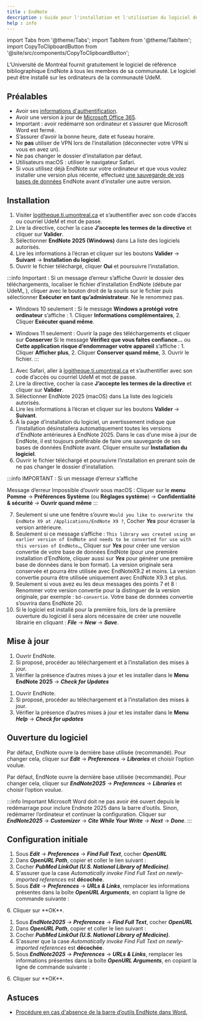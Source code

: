 ```yaml
---
title : EndNote
description : Guide pour l'installation et l'utilisation du logiciel de gestion de références bibliographiques EndNote.
help : info
---
```


import Tabs from '@theme/Tabs';
import TabItem from '@theme/TabItem';
import CopyToClipboardButton from '@site/src/components/CopyToClipboardButton';

L'Université de Montréal fournit gratuitement le logiciel de référence bibliographique EndNote à tous les membres de sa communauté. Le logiciel peut être installé sur les ordinateurs de la communauté UdeM.

## Préalables

- Avoir ses [informations d'authentification](../authentification).
- Avoir une version à jour de [Microsoft Office 365](office).
- Important : avoir redémarré son ordinateur et s’assurer que Microsoft Word est fermé.
- S’assurer d’avoir la bonne heure, date et fuseau horaire.
- Ne **pas** utiliser de VPN lors de l’installation (déconnecter votre VPN si vous en avez un).
- Ne pas changer le dossier d’installation par défaut.
- Utilisateurs macOS : utiliser le navigateur Safari.
- Si vous utilisez déjà EndNote sur votre ordinateur et que vous voulez installer une version plus récente, effectuez [une sauvegarde de vos bases de données](https://bib.umontreal.ca/citer/logiciels-bibliographiques/endnote/sauvegarder-partager) EndNote avant d’installer une autre version.

## Installation

<Tabs groupId="os-tabs">
      <TabItem value="windows" label="Windows">

1. Visiter [logitheque.ti.umontreal.ca](https://logitheque.ti.umontreal.ca) et s’authentifier avec son code d’accès ou courriel UdeM et mot de passe.
2. Lire la directive, cocher la case **J’accepte les termes de la directive** et cliquer sur **Valider**.
3. Sélectionner **EndNote 2025 (Windows)** dans La liste des logiciels autorisés.
4. Lire les informations à l’écran et cliquer sur les boutons **Valider** → **Suivant** → **Installation du logiciel**.
5. Ouvrir le fichier téléchargé, cliquer **Oui** et poursuivre l’installation.

:::info Important : Si un message d’erreur s’affiche
Ouvrir le dossier des téléchargements, localiser le fichier
d’installation EndNote (débute par UdeM_ ), cliquer avec le bouton droit de la souris sur le fichier
puis sélectionner **Exécuter en tant qu’administrateur**. Ne le renommez pas.

   - Windows 10 seulement :
    Si le message **Windows a protégé votre ordinateur** s’affiche :
    1. Cliquer **Informations complémentaires**,
    2. Cliquer **Exécuter quand même**.

   - Windows 11 seulement :
Ouvrir la page des téléchargements et cliquer sur **Conserver**
Si le message **Vérifiez que vous faites confiance…** ou **Cette application risque d’endommager votre appareil** s’affiche :
    1. Cliquer **Afficher plus**,
    2. Cliquer **Conserver quand même**,
    3. Ouvrir le fichier.
:::

</TabItem>
<TabItem value="macos" label="macOS">

1. Avec Safari, aller à [logitheque.ti.umontreal.ca](https://logitheque.ti.umontreal.ca) et s’authentifier avec son code d’accès ou courriel UdeM et mot de passe.
2. Lire la directive, cocher la case **J’accepte les termes de la directive** et cliquer sur **Valider**.
3. Sélectionner EndNote 2025 (macOS) dans La liste des logiciels autorisés.
4. Lire les informations à l’écran et cliquer sur les boutons **Valider** → **Suivant**.
5. À la page d’installation du logiciel, un avertissement indique que l’installation désinstallera automatiquement toutes les versions d'EndNote antérieures à EndNote 2025. Dans le cas d’une mise à jour de EndNote, il est toujours préférable de faire une sauvegarde de ses bases de données EndNote avant. Cliquer ensuite sur **Installation du logiciel**.
6. Ouvrir le fichier téléchargé et poursuivre l’installation en prenant soin de ne pas changer le dossier d’installation.

:::info IMPORTANT : Si un message d’erreur s’affiche 

Message d’erreur Impossible d’ouvrir sous macOS :
Cliquer sur le **menu Pomme** → **Préférences Système** (ou **Réglages système**) → **Confidentialité & sécurité** → **Ouvrir quand même**
:::

7. Seulement si une une fenêtre s’ouvre ```Would you like to overwrite the EndNote X9 at /Applications/EndNote X9 ?```, Cocher ***Yes*** pour écraser la version antérieure.
8. Seulement si ce message s’affiche : ```This library was created using an earlier version of EndNote and needs to be converted for use with this version of EndNote…```, Cliquer sur ***Yes*** pour créer une version convertie de votre base de données EndNote (pour une première installation d’EndNote, cliquer aussi sur ***Yes*** pour générer une première base de données dans le bon format). La version originale sera conservée et pourra être utilisée avec EndNoteX9.2 et moins. La version convertie pourra être utilisée uniquement avec EndNote X9.3 et plus.
9. Seulement si vous avez eu les deux messages des points 7 et 8 : Renommer votre version convertie pour la distinguer de la version originale, par exemple : ```bd-convertie```. Votre base de données convertie s’ouvrira dans EndNote 20.
10.  Si le logiciel est installé pour la première fois, lors de la première ouverture du logiciel il sera alors nécessaire de créer une nouvelle librairie en cliquant : ***File*** → ***New*** → ***Save***.

</TabItem>
</Tabs>

## Mise à jour

<Tabs groupId="os-tabs">
<TabItem value="windows" label="Windows">


1. Ouvrir EndNote.
2. Si proposé, procéder au téléchargement et à l’installation des mises à jour.
3. Vérifier la présence d’autres mises à jour et les installer dans le **Menu EndNote 2025** → ***Check for Updates***
</TabItem>
<TabItem value="macos" label="macOS">

1. Ouvrir EndNote.
2. Si proposé, procéder au téléchargement et à l’installation des mises à jour.
3. Vérifier la présence d’autres mises à jour et les installer dans le **Menu *Help*** → ***Check for updates***
</TabItem>
</Tabs>

## Ouverture du logiciel

<Tabs groupId="os-tabs">
<TabItem value="windows" label="Windows">

Par défaut, EndNote ouvre la dernière base utilisée (recommandé).
Pour changer cela, cliquer sur ***Edit*** → ***Preferences*** → ***Libraries*** et choisir l’option voulue.
</TabItem>
<TabItem value="macos" label="macOS">

Par défaut, EndNote ouvre la dernière base utilisée (recommandé).
Pour changer cela, cliquer sur ***EndNote2025*** → ***Preferences*** → ***Libraries*** et choisir l’option voulue.

:::info Important
Microsoft Word doit ne pas avoir été ouvert depuis le redémarrage pour inclure Endnote 2025 dans la barre d’outils. Sinon, redémarrer l’ordinateur et continuer la configuration. Cliquer sur ***EndNote2025*** → ***Customizer*** → ***Cite While Your Write*** → ***Next*** → ***Done***.
:::

</TabItem>
</Tabs>

## Configuration initiale

<Tabs groupId="os-tabs">
<TabItem value="windows" label="Windows">

1. Sous ***Edit*** → ***Preferences*** → ***Find Full Text***, cocher ***OpenURL***
2. Dans ***OpenURL Path***, copier et coller le lien suivant : <CopyToClipboardButton text="https://umontreal.on.worldcat.org/atoztitles/link"/>
3. Cocher ***PubMed LinkOut (U.S. National Library of Medicine)***.
4. S'assurer que la case *Automatically invoke Find Full Text on newly-imported references* est **décochée**.
5. Sous ***Edit*** → ***Preferences*** → ***URLs & Links***, remplacer les informations présentes dans la boîte ***OpenURL Arguments***, en copiant la ligne de commande suivante : 
<CopyToClipboardButton text="?sid=endnote&aufirst=AUFIRST&aulast=AULAST&issn=ISSN&isbn=ISBN&atitle=ATITLE&title=TITLE&volume=VOLUME&issue=ISSUE&date=DATE&spage=SPAGE&epage=EPAGE" />
6. Cliquer sur **OK**.
</TabItem>

<TabItem value="macos" label="macOS">

1. Sous ***EndNote2025*** → ***Preferences*** → ***Find Full Text***, cocher ***OpenURL***
2. Dans ***OpenURL Path***, copier et coller le lien suivant : <CopyToClipboardButton text="https://umontreal.on.worldcat.org/atoztitles/link"/>
3. Cocher ***PubMed LinkOut (U.S. National Library of Medicine)***.
4. S'assurer que la case *Automatically invoke Find Full Text on newly-imported references* est **décochée**.
5. Sous ***EndNote2025*** → ***Preferences*** → ***URLs & Links***, remplacer les informations présentes dans la boîte ***OpenURL Arguments***, en copiant la ligne de commande suivante : 
<CopyToClipboardButton text="?sid=endnote&aufirst=AUFIRST&aulast=AULAST&issn=ISSN&isbn=ISBN&atitle=ATITLE&title=TITLE&volume=VOLUME&issue=ISSUE&date=DATE&spage=SPAGE&epage=EPAGE" />
6. Cliquer sur **OK**.

</TabItem>
</Tabs>

## Astuces

- [Procédure en cas d'absence de la barre d’outils EndNote dans Word.](/pdf/ENL3-barre-outils-word.pdf)
